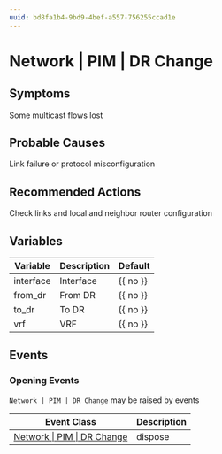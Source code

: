 ```yaml
---
uuid: bd8fa1b4-9bd9-4bef-a557-756255ccad1e
---
```

# Network | PIM | DR Change

## Symptoms

Some multicast flows lost

## Probable Causes

Link failure or protocol misconfiguration

## Recommended Actions

Check links and local and neighbor router configuration

## Variables

| Variable  | Description | Default  |
| --------- | ----------- | -------- |
| interface | Interface   | {{ no }} |
| from_dr   | From DR     | {{ no }} |
| to_dr     | To DR       | {{ no }} |
| vrf       | VRF         | {{ no }} |

## Events

### Opening Events
`Network | PIM | DR Change` may be raised by events

| Event Class                                                                           | Description |
| ------------------------------------------------------------------------------------- | ----------- |
| [Network \| PIM \| DR Change](ref://event-classes-reference/network/pim/dr-change.md) | dispose     |
